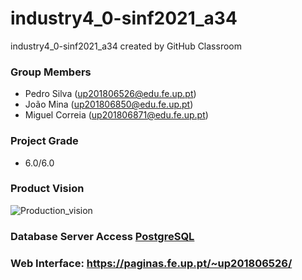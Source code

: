 # industry4_0-sinf2021_a34
industry4_0-sinf2021_a34 created by GitHub Classroom

### Group Members
 * Pedro Silva    (up201806526@edu.fe.up.pt)
 * João Mina      (up201806850@edu.fe.up.pt)
 * Miguel Correia (up201806871@edu.fe.up.pt)

### Project Grade
 * 6.0/6.0

### Product Vision
![Production_vision](https://user-images.githubusercontent.com/78810496/108132578-fc9f9480-70aa-11eb-9139-7d9e119ac6d3.png)

### Database Server Access [PostgreSQL](https://db.fe.up.pt/phppgadmin/)

### Web Interface: https://paginas.fe.up.pt/~up201806526/

